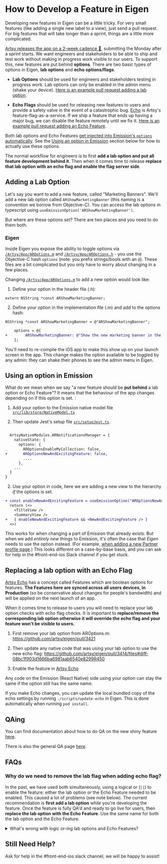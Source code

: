 # How to Develop a Feature in Eigen

Developing new features in Eigen can be a little tricky. For very small features (like adding a single new label to a view), just send a pull request. For big features that will take longer than a sprint, things are a little more complicated.

[Artsy releases the app on a 2-week cadence 🔐](https://www.notion.so/artsy/2-week-Release-Cadence-f3427549d9cb4d8b809ad16c57338c2d), submitting the Monday after a sprint starts. We want engineers and stakeholders to be able to ship and test work without making in progress work visible to our users. To support this, new features are put behind **options**. There are two basic types of options in Eigen, **lab options** and **echo options/flags**.

- **Lab Options** should be used for engineers and stakeholders testing in progress work. Lab options can only be enabled in the admin menu (shake your device). [Here is an example pull request adding a lab option](https://github.com/artsy/eigen/pull/2934).

- **Echo Flags** should be used for releasing new features to users and provide a safety valve in the event of a catastrophic bug. [Echo](https://github.com/artsy/echo) is Artsy's feature-flag-as-a-service. If we ship a feature that ends up having a major bug, we can disable the feature remotely until we fix it. [Here is an example pull request adding an Echo Feature](https://github.com/artsy/eigen/pull/3414).

Both lab options and Echo Features [get injected into Emission's `options` automatically](https://github.com/artsy/eigen/blob/d9fd4a5c7a95204bda3c5728aa22b2c6e716e57f/Artsy/App/ARAppDelegate%2BEmission.m#L308-L321). See the [Using an option in Emission](#using-an-option-in-emission) section below for how to actually use these options.

The normal workflow for engineers is to first **add a lab option and put all feature development behind it**. Then when it comes time to release **replace that lab option with an echo flag and enable the flag server side**.

## Adding a Lab Option

Let's say you want to add a new feature, called "Marketing Banners". We'll add a new lab option called `ARShowMarketingBanner` (this naming is a convention we borrow from Objective-C). You can access the lab options in typescript using `useEmissionOption('ARShowMarketingBanner')`.

But where are these options set? There are two places and you need to do them both.

### Eigen

Inside Eigen you expose the ability to toggle options via
[`/Artsy/App/AROptions.m`](https://github.com/artsy/eigen/blob/master/Artsy/App/AROptions.m) and [`/Artsy/App/AROptions.h`](https://github.com/artsy/eigen/blob/master/Artsy/App/AROptions.h) - you use the Objective-C hash `options` (note: you prefix strings/bools with an `@`). These files are a bit complicated but you only have to worry about changing in a few places.

Changing [`/Artsy/App/AROptions.m`](https://github.com/artsy/eigen/blob/master/Artsy/App/AROptions.m) to add a new option would look like:

1. Define your option in the header file (.h):

`extern NSString *const ARShowMarketingBanner;`

2. Define your option in the implementation file (.m) and add to the options hash:

`NSString *const ARShowMarketingBanner = @"ARShowMarketingBanner";`

```diff
    options = @{
+        ARShowMarketingBanner: @"Show the new marketing banner in the Artist page"
    };
```

You'll need to re-compile the iOS app to make this show up on your launch screen in the app.
This change makes the option available to be toggled by any admin: they can shake their phones to see the admin menu in Eigen.

## Using an option in Emission

What do we mean when we say "a new feature should be **put behind** a lab option or Echo Feature"? It means that the behaviour of the app changes depending on if this option is set. :

1. Add your option to the Emission native model file [`src/lib/store/NativeModel.ts`](https://github.com/artsy/eigen/blob/master/src/lib/store//NativeModel.ts)

2. Then update Jest's setup file [`src/setupJest.ts`](https://github.com/artsy/eigen/blob/master/src/setupJest.ts#L145).

```diff

  ArtsyNativeModules.ARNotificationsManager = {
    nativeState: {
      options: {
        AROptionsEnableMyCollection: false,
+       AROptionsNewAndExcitingFeature: false,
        ....
      },
    ...
  }
}
```

2. Use your option in code, here we are adding a new view to the hierarchy _if_ the options is set.

```diff
+ const enableNewAndExcitingFeature = useEmissionOption("AROptionsNewAndExcitingFeature")
  return (<>
    <TitleView />
    <SummaryView />
+   { enableNewAndExcitingFeature && <NewAndExcitingFeature /> }
  <>)
```

This works for when changing a part of Emission that already exists. But when we add _entirely new_ things to Emission, it's often the case that _Eigen_ needs to use the option instead. (For example, [when adding a new Partner profile page](https://github.com/artsy/eigen/pull/2947).) This looks different on a case-by-base basis, and you can ask for help in the #front-end-ios Slack channel if you get stuck.

## Replacing a lab option with an Echo Flag

[Artsy Echo](https://github.com/artsy/echo) has a concept called Features which are boolean options for features. **The Features here are synced across all users devices, in Production** (so be conservative about changes for people's bandwidth) and will be applied on the next launch of an app.

When it comes time to release to users you will need to replace your lab option checks with echo flag checks. It is important to **replace/remove the corresponding lab option otherwise it will override the echo flag and your feature won't be visible to users.**

1. First remove your lab option from AROptions.m:
   https://github.com/artsy/eigen/pull/3421

2. Then update any native code that was using your lab option to use the new echo flag:
   https://github.com/artsy/eigen/pull/3414/files#diff-08bc1f903d1666ba6981aab6540e8299R450

3. Enable the feature in [Artsy Echo](https://github.com/artsy/echo)

Any code on the Emission (React Native) side using your option can stay the same if the option still has the same name.

If you make Echo changes, you can update the local bundled copy of the echo settings by running `./scripts/update-echo` in Eigen. This is done automatically when running `pod install`.

## QAing

You can find documentation about how to do QA on the new shiny feature [here](https://www.notion.so/artsy/Setting-up-a-QA-script-for-a-New-Feature-from-a-non-MX-Team-5569acfd38f84c4b80e9af5c1d5389e8).

There is also the general QA page [here](https://www.notion.so/artsy/QA-decba0c3a57a4508b726f3a8624ceca3).

## FAQs

### Why do we need to remove the lab flag when adding echo flag?

In the past, we have used both simultaneously, using a logical or (`||`) to enable the feature: either the lab option _or_ the Echo Feature needed to be enabled. This caused a lot of problems (see note below). The current recommendation is **first add a lab option** while you're developing the feature. Once the feature is fully QA'd and ready to go live for users, then **replace the lab option with the Echo Feature**. Use the same name for both the lab option and the Echo Feature.

<details><summary>What's wrong with logic or-ing lab options and Echo Features?</summary>

The problem is that it conflates the responsibilities of lab options and Echo Features. Lab options are used for admins to see in-progress work; Echo Features are a safety valve so we can disable new features in the event of a catastrophic bug. If we ship a build that respects the Echo Feature but only has in-progress work, then users who install that version but don't upgrade to the fully-featured version will see that in-progress work.

</details>

## Still Need Help?

Ask for help in the #front-end-ios slack channel, we will be happy to assist!
